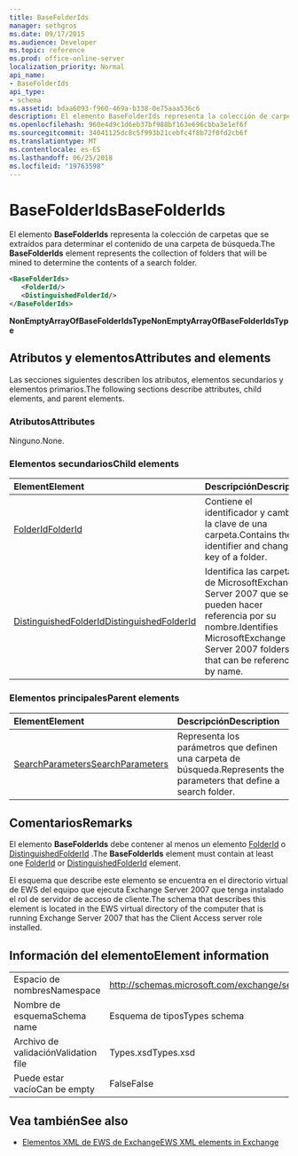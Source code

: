 ```yaml
---
title: BaseFolderIds
manager: sethgros
ms.date: 09/17/2015
ms.audience: Developer
ms.topic: reference
ms.prod: office-online-server
localization_priority: Normal
api_name:
- BaseFolderIds
api_type:
- schema
ms.assetid: bdaa6093-f960-469a-b338-0e75aaa536c6
description: El elemento BaseFolderIds representa la colección de carpetas que se extraídos para determinar el contenido de una carpeta de búsqueda.
ms.openlocfilehash: 960e4d9c1d6eb37bf988bf163e696cbba3e1ef6f
ms.sourcegitcommit: 34041125dc8c5f993b21cebfc4f8b72f0fd2cb6f
ms.translationtype: MT
ms.contentlocale: es-ES
ms.lasthandoff: 06/25/2018
ms.locfileid: "19763598"
---
```

# <a name="basefolderids"></a><span data-ttu-id="38e07-103">BaseFolderIds</span><span class="sxs-lookup"><span data-stu-id="38e07-103">BaseFolderIds</span></span>

<span data-ttu-id="38e07-104">El elemento **BaseFolderIds** representa la colección de carpetas que se extraídos para determinar el contenido de una carpeta de búsqueda.</span><span class="sxs-lookup"><span data-stu-id="38e07-104">The **BaseFolderIds** element represents the collection of folders that will be mined to determine the contents of a search folder.</span></span> 
  
```xml
<BaseFolderIds>
   <FolderId/>
   <DistinguishedFolderId/>
</BaseFolderIds>
```

 <span data-ttu-id="38e07-105">**NonEmptyArrayOfBaseFolderIdsType**</span><span class="sxs-lookup"><span data-stu-id="38e07-105">**NonEmptyArrayOfBaseFolderIdsType**</span></span>
## <a name="attributes-and-elements"></a><span data-ttu-id="38e07-106">Atributos y elementos</span><span class="sxs-lookup"><span data-stu-id="38e07-106">Attributes and elements</span></span>

<span data-ttu-id="38e07-107">Las secciones siguientes describen los atributos, elementos secundarios y elementos primarios.</span><span class="sxs-lookup"><span data-stu-id="38e07-107">The following sections describe attributes, child elements, and parent elements.</span></span>
  
### <a name="attributes"></a><span data-ttu-id="38e07-108">Atributos</span><span class="sxs-lookup"><span data-stu-id="38e07-108">Attributes</span></span>

<span data-ttu-id="38e07-109">Ninguno.</span><span class="sxs-lookup"><span data-stu-id="38e07-109">None.</span></span>
  
### <a name="child-elements"></a><span data-ttu-id="38e07-110">Elementos secundarios</span><span class="sxs-lookup"><span data-stu-id="38e07-110">Child elements</span></span>

|<span data-ttu-id="38e07-111">**Element**</span><span class="sxs-lookup"><span data-stu-id="38e07-111">**Element**</span></span>|<span data-ttu-id="38e07-112">**Descripción**</span><span class="sxs-lookup"><span data-stu-id="38e07-112">**Description**</span></span>|
|:-----|:-----|
|[<span data-ttu-id="38e07-113">FolderId</span><span class="sxs-lookup"><span data-stu-id="38e07-113">FolderId</span></span>](folderid.md) <br/> |<span data-ttu-id="38e07-114">Contiene el identificador y cambiar la clave de una carpeta.</span><span class="sxs-lookup"><span data-stu-id="38e07-114">Contains the identifier and change key of a folder.</span></span>  <br/> |
|[<span data-ttu-id="38e07-115">DistinguishedFolderId</span><span class="sxs-lookup"><span data-stu-id="38e07-115">DistinguishedFolderId</span></span>](distinguishedfolderid.md) <br/> |<span data-ttu-id="38e07-116">Identifica las carpetas de MicrosoftExchange Server 2007 que se pueden hacer referencia por su nombre.</span><span class="sxs-lookup"><span data-stu-id="38e07-116">Identifies MicrosoftExchange Server 2007 folders that can be referenced by name.</span></span>  <br/> |
   
### <a name="parent-elements"></a><span data-ttu-id="38e07-117">Elementos principales</span><span class="sxs-lookup"><span data-stu-id="38e07-117">Parent elements</span></span>

|<span data-ttu-id="38e07-118">**Element**</span><span class="sxs-lookup"><span data-stu-id="38e07-118">**Element**</span></span>|<span data-ttu-id="38e07-119">**Descripción**</span><span class="sxs-lookup"><span data-stu-id="38e07-119">**Description**</span></span>|
|:-----|:-----|
|[<span data-ttu-id="38e07-120">SearchParameters</span><span class="sxs-lookup"><span data-stu-id="38e07-120">SearchParameters</span></span>](searchparameters.md) <br/> |<span data-ttu-id="38e07-121">Representa los parámetros que definen una carpeta de búsqueda.</span><span class="sxs-lookup"><span data-stu-id="38e07-121">Represents the parameters that define a search folder.</span></span>  <br/> |
   
## <a name="remarks"></a><span data-ttu-id="38e07-122">Comentarios</span><span class="sxs-lookup"><span data-stu-id="38e07-122">Remarks</span></span>

<span data-ttu-id="38e07-123">El elemento **BaseFolderIds** debe contener al menos un elemento [FolderId](folderid.md) o [DistinguishedFolderId](distinguishedfolderid.md) .</span><span class="sxs-lookup"><span data-stu-id="38e07-123">The **BaseFolderIds** element must contain at least one [FolderId](folderid.md) or [DistinguishedFolderId](distinguishedfolderid.md) element.</span></span> 
  
<span data-ttu-id="38e07-124">El esquema que describe este elemento se encuentra en el directorio virtual de EWS del equipo que ejecuta Exchange Server 2007 que tenga instalado el rol de servidor de acceso de cliente.</span><span class="sxs-lookup"><span data-stu-id="38e07-124">The schema that describes this element is located in the EWS virtual directory of the computer that is running Exchange Server 2007 that has the Client Access server role installed.</span></span>
  
## <a name="element-information"></a><span data-ttu-id="38e07-125">Información del elemento</span><span class="sxs-lookup"><span data-stu-id="38e07-125">Element information</span></span>

|||
|:-----|:-----|
|<span data-ttu-id="38e07-126">Espacio de nombres</span><span class="sxs-lookup"><span data-stu-id="38e07-126">Namespace</span></span>  <br/> |http://schemas.microsoft.com/exchange/services/2006/types  <br/> |
|<span data-ttu-id="38e07-127">Nombre de esquema</span><span class="sxs-lookup"><span data-stu-id="38e07-127">Schema name</span></span>  <br/> |<span data-ttu-id="38e07-128">Esquema de tipos</span><span class="sxs-lookup"><span data-stu-id="38e07-128">Types schema</span></span>  <br/> |
|<span data-ttu-id="38e07-129">Archivo de validación</span><span class="sxs-lookup"><span data-stu-id="38e07-129">Validation file</span></span>  <br/> |<span data-ttu-id="38e07-130">Types.xsd</span><span class="sxs-lookup"><span data-stu-id="38e07-130">Types.xsd</span></span>  <br/> |
|<span data-ttu-id="38e07-131">Puede estar vacío</span><span class="sxs-lookup"><span data-stu-id="38e07-131">Can be empty</span></span>  <br/> |<span data-ttu-id="38e07-132">False</span><span class="sxs-lookup"><span data-stu-id="38e07-132">False</span></span>  <br/> |
   
## <a name="see-also"></a><span data-ttu-id="38e07-133">Vea también</span><span class="sxs-lookup"><span data-stu-id="38e07-133">See also</span></span>



- [<span data-ttu-id="38e07-134">Elementos XML de EWS de Exchange</span><span class="sxs-lookup"><span data-stu-id="38e07-134">EWS XML elements in Exchange</span></span>](ews-xml-elements-in-exchange.md)


